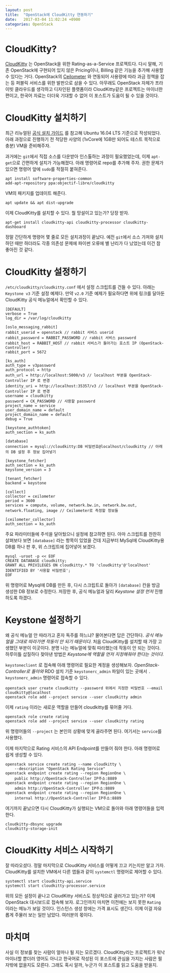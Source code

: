 ```yaml
---
layout: post
title:  "OpenStack에 CloudKitty 연동하기"
date:   2017-03-04 11:02:24 +0900
categories: OpenStack
---
```


CloudKitty?
========================

[CloudKitty](https://wiki.openstack.org/wiki/CloudKitty) 는 OpenStack을 위한 Rating-as-a-Service 프로젝트다. 다시 말해, 기존 OpenStack에 구현되어 있지 않은 Pricing이나, Billing 같은 기능을 추가해 사용할 수 있다는 거다. OpenStack의 [Ceilometer](https://wiki.openstack.org/wiki/Telemetry) 와 연동되어 사용량에 따라 과금 정책을 잡는 등 퍼블릭 서비스를 위한 발판으로 삼을 수 있다. 아무래도 OpenStack 자체가 프라이빗 클라우드를 생각하고 디자인된 플랫폼이라 CloudKitty같은 프로젝트는 마이너한 편이고, 한국어 자료는 더더욱 기대할 수 없어 이 포스트가 도움이 될 수 있을 것이다.

CloudKitty 설치하기
========================

최근 리뉴얼된 [공식 설치 가이드](http://cloudkitty.readthedocs.io/en/latest/installation.html) 를 참고해 Ubuntu 16.04 LTS 기준으로 작성되었다. 아래 과정으로 진행하기 전 적당한 사양의 (1vCore에 1GB만 되어도 테스트 목적으로 충분) VM을 준비해주자.

과거에는 `git`에서 직접 소스를 다운받아 인스톨하는 과정이 필요했었는데, 이제 `apt-get`으로 간편하게 설치가 가능해졌다. 아래 명령어로 repo를 추가해 주자. 권한 문제가 있으면 명령어 앞에 `sudo`를 적절히 붙혀준다.

```
apt install software-properties-common
add-apt-repository ppa:objectif-libre/cloudkitty
```

VM의 패키지를 업데이트 해준다.

```
apt update && apt dist-upgrade
```

이제 CloudKitty를 설치할 수 있다. 뭘 망설이고 있는가? 당장 받자.

```
apt-get install cloudkitty-api cloudkitty-processor cloudkitty-dashboard
```

정말 간단하게 명령어 몇 줄로 모든 설치과정이 끝났다. 예전 `git`에서 소스 가져와 설치하던 때만 하더라도 각종 의존성 문제에 파이썬 오류에 별 난리가 다 났었는데 이건 참 좋아진 것 같다.

CloudKitty 설정하기
========================

`/etc/cloudkitty/cloudkitty.conf` 에서 설정 스크립트를 건들 수 있다. 아래는 `Keystone v3` 기준 설정 예제다. 만약 `v2.0` 기준 예제가 필요하다면 위에 링크를 달아둔 CloudKitty 공식 메뉴얼에서 확인할 수 있다.

```
[DEFAULT]
verbose = True
log_dir = /var/log/cloudkitty

[oslo_messaging_rabbit]
rabbit_userid = openstack // rabbit 서비스 userid
rabbit_password = RABBIT_PASSWORD // rabbit 서비스 password
rabbit_host = RABBIT_HOST // rabbit 서비스가 돌아가는 호스트 IP (OpenStack-Controller)
rabbit_port = 5672

[ks_auth]
auth_type = v3password
auth_protocol = http
auth_url = http://localhost:5000/v3 // localhost 부분을 OpenStack-Controller IP 로 변경
identity_uri = http://localhost:35357/v3 // localhost 부분을 OpenStack-Controller IP 로 변경
username = cloudkitty
password = CK_PASSWORD // 사용할 password
project_name = service
user_domain_name = default
project_domain_name = default
debug = True

[keystone_authtoken]
auth_section = ks_auth

[database]
connection = mysql://cloudkitty:DB 비밀번호@localhost/cloudkitty // 아래의 DB 설정 후 정보 집어넣기

[keystone_fetcher]
auth_section = ks_auth
keystone_version = 3

[tenant_fetcher]
backend = keystone

[collect]
collector = ceilometer
period = 3600
services = compute, volume, network.bw.in, network.bw.out, network.floating, image // Ceilometer로 측정할 정보들

[ceilometer_collector]
auth_section = ks_auth
```

주요 파라미터들에 주석을 달아뒀으니 설정에 참고하면 된다. 아마 스크립트를 찬찬히 살펴보다 보면 `[database]` 라는 항목이 있었을 건데 지금부터 MySql에 CloudKitty용 DB를 하나 판 후, 위 스크립트에 집어넣어 보겠다.

```
mysql -uroot -p << EOF
CREATE DATABASE cloudkitty;
GRANT ALL PRIVILEGES ON cloudkitty.* TO 'cloudkitty'@'localhost' IDENTIFIED BY '사용할 비밀번호';
EOF
```

위 명령어로 Mysql에 DB를 만든 후, 다시 스크립트로 돌아가 `[database]` 칸을 방금 생성한 DB 정보로 수정한다. 저장한 후, 공식 메뉴얼과 달리 *Keystone 설정 먼저* 진행하도록 하겠다.

Keystone 설정하기
========================

왜 공식 메뉴얼 안 따라가고 혼자 독주를 하느냐? 물어본다면 답은 간단하다. *공식 메뉴얼을 그대로 따라가면 작동이 안 되기 때문이다.*  처음 CloudKitty를 설치할 때 가장 고생했던 부분이 이곳이다. 분명 나는 메뉴얼에 맞춰 따라했는데 작동이 안 되는 것이다. 하루이틀 삽질하다 찾아낸 방법은 *Keystone에 역할을 먼저 지정해줘야 한다는 것이다.*

`keystoneclient` 로 접속해 아래 명령어로 필요한 계정을 생성해보자. *OpenStack-Controller로 돌아와* RDO 설치 기준 `keystonerc_admin` 파일이 있는 곳에서 `. keystonerc_admin` 명령어로 접속할 수 있다.

```
openstack user create cloudkitty --password 위에서 지정한 비밀번호 --email cloudkitty@localhost
openstack role add --project service --user cloudkitty admin
```

이제 `rating` 이라는 새로운 역할을 만들어 cloudkitty를 묶어줄 거다.

```
openstack role create rating
openstack role add --project service --user cloudkitty rating
```

위 명령어들의 `--project` 는 본인의 상황에 맞게 골라주면 된다. 여기서는 `service`를 사용했다.

이제 마지막으로 Rating 서비스의 API Endpoint를 만들어 줘야 한다. 아래 명령어로 쉽게 생성할 수 있다.

```
openstack service create rating --name cloudkitty \
    --description "OpenStack Rating Service"
openstack endpoint create rating --region RegionOne \
    public http://OpenStack-Controller IP주소:8889
openstack endpoint create rating --region RegionOne \
    admin http://OpenStack-Controller IP주소:8889
openstack endpoint create rating --region RegionOne \
    internal http://OpenStack-Controller IP주소:8889
```

여기까지 끝났으면 다시 CloudKitty가 실행되는 VM으로 돌아와 아래 명령어들을 입력한다.

```
cloudkitty-dbsync upgrade
cloudkitty-storage-init
```

CloudKitty 서비스 시작하기
========================

잘 따라오셨다. 정말 마지막으로 CloudKitty 서비스를 어떻게 끄고 키는지만 알고 가자. CloudKitty를 설치한 VM에서 다른 앱들과 같이 `systemctl` 명령어로 제어할 수 있다.

```
systemctl start cloudkitty-api.service
systemctl start cloudkitty-processor.service
```

위의 모든 설정이 끝나고 CloudKitty 서비스도 정상적으로 굴러가고 있는가? 이제 OpenStack 대시보드로 접속해 보자. 로그인까지 마치면 이전에는 보지 못한 `Rating` 이라는 메뉴가 보일 것이다. 인스턴스 생성 창에는 가격 표시도 생긴다. 이제 이걸 자유롭게 주물러 보는 일만 남았다. 여러분의 몫이다.

마치며
========================

사실 이 정보를 찾는 사람이 얼마나 될 지는 모르겠다. CloudKitty라는 프로젝트가 워낙 마이너할 뿐더러 영어도 아니고 한국어로 작성된 이 포스트에 관심을 가지는 사람은 필자밖에 없을지도 모른다. 그래도 혹시 알까, 누군가 이 포스트를 읽고 도움을 받을지.
